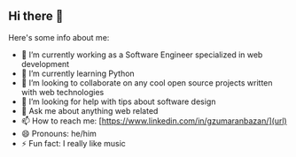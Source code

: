 ## Hi there 👋
<!--
**MaxOutSTR/MaxOutSTR** is a ✨ _special_ ✨ repository because its `README.md` (this file) appears on your GitHub profile.
-->
Here's some info about me:

- 🔭 I’m currently working as a Software Engineer specialized in web development
- 🌱 I’m currently learning Python
- 👯 I’m looking to collaborate on any cool open source projects written with web technologies
- 🤔 I’m looking for help with tips about software design
- 💬 Ask me about anything web related
- 📫 How to reach me: [https://www.linkedin.com/in/gzumaranbazan/](url)
- 😄 Pronouns: he/him
- ⚡ Fun fact: I really like music

